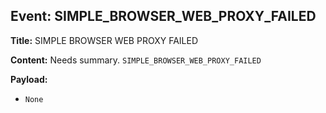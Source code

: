 ## Event: SIMPLE_BROWSER_WEB_PROXY_FAILED

**Title:** SIMPLE BROWSER WEB PROXY FAILED

**Content:**
Needs summary.
`SIMPLE_BROWSER_WEB_PROXY_FAILED`

**Payload:**
- `None`